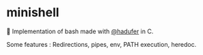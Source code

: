 # minishell

🫡 Implementation of bash made with [@hadufer](https://github.com/hadufer) in C.

Some features : Redirections, pipes, env, PATH execution, heredoc.
